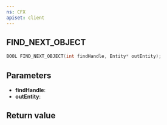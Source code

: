 ```yaml
---
ns: CFX
apiset: client
---
```

## FIND_NEXT_OBJECT

```c
BOOL FIND_NEXT_OBJECT(int findHandle, Entity* outEntity);
```


## Parameters
* **findHandle**: 
* **outEntity**: 

## Return value
